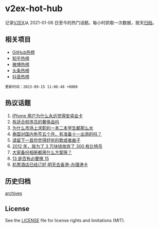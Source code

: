 # v2ex-hot-hub

 记录[V2EX](https://www.v2ex.com/)从 2021-01-06 日至今的热门话题。每小时抓取一次数据，按天[归档](archives)。
 
 ## 相关项目

- [GitHub热榜](https://github.com/lonnyzhang423/github-hot-hub)
- [知乎热榜](https://github.com/lonnyzhang423/zhihu-hot-hub)
- [微博热榜](https://github.com/lonnyzhang423/weibo-hot-hub)
- [头条热榜](https://github.com/lonnyzhang423/toutiao-hot-hub)
- [抖音热榜](https://github.com/lonnyzhang423/douyin-hot-hub)


 `更新时间：2023-09-15 11:06:48 +0800`

## 热议话题

1. [iPhone 用户为什么永远觉得安卓会卡](https://www.v2ex.com/t/973730)
1. [有适合程序员的奢侈品吗](https://www.v2ex.com/t/973770)
1. [为什么市场上求职的一本二本学生都那么水](https://www.v2ex.com/t/973818)
1. [泰国对国内免签五个月，有准备十一出游的吗？](https://www.v2ex.com/t/973712)
1. [请留下一首你觉得好听的歌或者曲子](https://www.v2ex.com/t/973927)
1. [2012 年，我为了 3 万块钱放弃了 300 枚比特币](https://www.v2ex.com/t/973937)
1. [大家备份相册都用什么方案呀？](https://www.v2ex.com/t/973776)
1. [13 是否有必要换 15](https://www.v2ex.com/t/973716)
1. [机票酒店已经订好,明天去香港-办理港卡](https://www.v2ex.com/t/973725)

## 历史归档

[archives](archives)

## License

See the [LICENSE](LICENSE) file for license rights and limitations (MIT).
